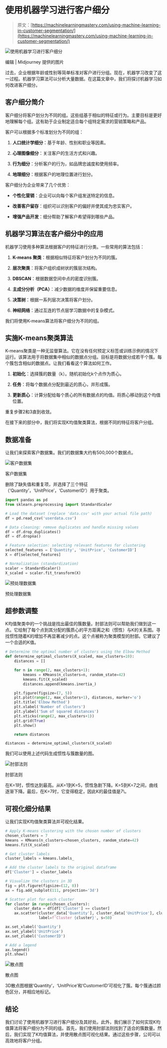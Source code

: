 # 使用机器学习进行客户细分

> 原文：[https://machinelearningmastery.com/using-machine-learning-in-customer-segmentation/](https://machinelearningmastery.com/using-machine-learning-in-customer-segmentation/)

![使用机器学习进行客户细分](../Images/3d9de44ffda3e50ff7b10af5e16be2db.png)

编辑 | Midjourney 提供的图片

过去，企业根据年龄或性别等简单标准对客户进行分组。现在，机器学习改变了这一过程。机器学习算法可以分析大量数据。在这篇文章中，我们将探讨机器学习如何改进客户细分。

## 客户细分简介

客户细分将客户划分为不同的组。这些组基于相似的特征或行为。主要目标是更好地理解每个组。这有助于企业制定适合每个组特定需求的营销策略和产品。

客户可以根据多个标准划分为不同的组：

1.  **人口统计学细分**：基于年龄、性别和职业等因素。

1.  **心理图像细分**：关注客户的生活方式和兴趣。

1.  **行为细分**：分析客户的行为，如品牌忠诚度和使用频率。

1.  **地理细分**：根据客户的地理位置进行划分。

客户细分为企业带来了几个优势：

+   **个性化营销**：企业可以向每个客户组发送特定的信息。

+   **改善客户留存**：组织可以识别客户的偏好并使其成为忠实客户。

+   **增强产品开发**：细分帮助了解客户希望得到哪些产品。

## 机器学习算法在客户细分中的应用

机器学习使用多种算法根据客户的特征进行分类。一些常用的算法包括：

1.  **K-means 聚类**：根据相似特征将客户划分为不同的簇。

1.  **层次聚类**：将客户组织成树状的簇层次结构。

1.  **DBSCAN**：根据数据空间中点的密度识别簇。

1.  **主成分分析（PCA）**：减少数据的维度并保留重要信息。

1.  **决策树**：根据一系列层次决策将客户划分。

1.  **神经网络**：通过互连的节点层学习数据中的复杂模式。

我们将使用K-means算法将客户细分为不同的组。

## 实施K-means聚类算法

K-means聚类是一种无监督算法。它在没有任何预定义标签或训练示例的情况下运行。该算法用于将数据集中相似的数据点分组。目标是将数据分成若干个簇。每个簇包含相似的数据点。让我们看看这个算法如何工作。

1.  **初始化**：选择簇的数量（k）。随机初始化k个点作为质心。

1.  **任务**：将每个数据点分配到最近的质心，并形成簇。

1.  **更新质心**：计算分配给每个质心的所有数据点的均值。将质心移动到这个均值位置。

重复步骤2和3直到收敛。

在接下来的部分中，我们将实现K均值聚类算法，根据不同的特征将客户分组。

## 数据准备

让我们来探索客户数据集。我们的数据集大约有500,000个数据点。

![客户数据集](../Images/c29fd4b57df09f19c8756d96eaff15ed.png)

客户数据集

删除了缺失值和重复项，并选择了三个特征（‘Quantity’，‘UnitPrice’，‘CustomerID’）用于聚类。

```py
import pandas as pd
from sklearn.preprocessing import StandardScaler

# Load the dataset (replace 'data.csv' with your actual file path)
df = pd.read_csv('userdata.csv')

# Data cleaning: remove duplicates and handle missing values
df = df.drop_duplicates()
df = df.dropna()

# Feature selection: selecting relevant features for clustering
selected_features = ['Quantity', 'UnitPrice', 'CustomerID']
X = df[selected_features]

# Normalization (standardization)
scaler = StandardScaler()
X_scaled = scaler.fit_transform(X)
```

![预处理数据集](../Images/674da2a29658b2407d4ead4a8e199e75.png)

预处理数据集

## 超参数调整

K均值聚类中的一个挑战是找出最佳的簇数量。肘部法则可以帮助我们做到这一点。它绘制了每个点到其分配的簇质心的平方距离之和（惯性）与K的关系图。寻找惯性随着K的增加不再显著减少的点。这个点被称为聚类模型的肘部。它建议了一个合适的K值。

```py
# Determine the optimal number of clusters using the Elbow Method
def determine_optimal_clusters(X_scaled, max_clusters=10):
    distances = []

    for n in range(2, max_clusters+1):
        kmeans = KMeans(n_clusters=n, random_state=42)
        kmeans.fit(X_scaled)
        distances.append(kmeans.inertia_)

    plt.figure(figsize=(7, 5))
    plt.plot(range(2, max_clusters+1), distances, marker='o')
    plt.title('Elbow Method')
    plt.xlabel('Number of clusters')
    plt.ylabel('Sum of squared distances')
    plt.xticks(range(2, max_clusters+1))
    plt.grid(True)
    plt.show()

    return distances

distances = determine_optimal_clusters(X_scaled)
```

我们可以使用上述代码生成惯性与簇数量的图。

![肘部法则](../Images/6e06a6aaf1e59df92378f38538bcc296.png)

肘部法则

在K=1时，惯性达到最高。从K=1到K=5，惯性急剧下降。K=5到K=7之间，曲线逐渐下降。最后，在K=7时，它变得稳定，因此K的最佳值是7\。

## 可视化细分结果

让我们实现K均值聚类算法并可视化结果。

```py
# Apply K-means clustering with the chosen number of clusters
chosen_clusters = 7  
kmeans = KMeans(n_clusters=chosen_clusters, random_state=42)
kmeans.fit(X_scaled)

# Get cluster labels
cluster_labels = kmeans.labels_

# Add the cluster labels to the original dataframe
df['Cluster'] = cluster_labels

# Visualize the clusters in 3D
fig = plt.figure(figsize=(12, 8))
ax = fig.add_subplot(111, projection='3d')

# Scatter plot for each cluster
for cluster in range(chosen_clusters):
    cluster_data = df[df['Cluster'] == cluster]
    ax.scatter(cluster_data['Quantity'], cluster_data['UnitPrice'], cluster_data['CustomerID'],
               label=f'Cluster {cluster}', s=50)

ax.set_xlabel('Quantity')
ax.set_ylabel('UnitPrice')
ax.set_zlabel('CustomerID')

# Add a legend
ax.legend()
plt.show()
```

![散点图](../Images/51af319167f7f4d61f24026a52286766.png)

散点图

3D散点图根据‘Quantity’，‘UnitPrice’和‘CustomerID’可视化了簇。每个簇通过颜色区分，并相应地标记。

## 结论

我们讨论了使用机器学习进行客户细分及其好处。此外，我们展示了如何实现K均值算法将客户细分为不同的组。首先，我们使用肘部法则找到了适合的簇数量。然后，我们实现了K均值算法，并使用散点图可视化结果。通过这些步骤，公司可以高效地将客户分组。
